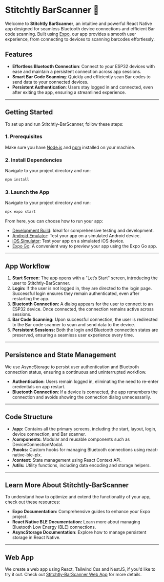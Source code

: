 # Stitchtly BarScanner 📱

Welcome to **Stitchtly BarScanner**, an intuitive and powerful React Native app designed for seamless Bluetooth device connections and efficient Bar code scanning. Built using [Expo](https://expo.dev), our app provides a smooth user experience, from connecting to devices to scanning barcodes effortlessly.

## Features

- **Effortless Bluetooth Connection**: Connect to your ESP32 devices with ease and maintain a persistent connection across app sessions.
- **Smart Bar Code Scanning**: Quickly and efficiently scan Bar codes to send data to your connected devices.
- **Persistent Authentication**: Users stay logged in and connected, even after exiting the app, ensuring a streamlined experience.

---

## Getting Started

To set up and run Stitchtly-BarScanner, follow these steps:

### 1. Prerequisites

Make sure you have [Node.js](https://nodejs.org) and [npm](https://www.npmjs.com) installed on your machine.

### 2. Install Dependencies

Navigate to your project directory and run:

```bash
npm install
```

### 3. Launch the App

Navigate to your project directory and run:

```bash
npx expo start
```

From here, you can choose how to run your app:

- [Development Build](https://docs.expo.dev/develop/development-builds/introduction/): Ideal for comprehensive testing and development.
- [Android Emulator](https://docs.expo.dev/workflow/android-studio-emulator/): Test your app on a simulated Android device.
- [iOS Simulator](https://docs.expo.dev/workflow/ios-simulator/): Test your app on a simulated iOS device.
- [Expo Go](https://expo.dev/go): A convenient way to preview your app using the Expo Go app.

---

## App Workflow

1. **Start Screen:** The app opens with a "Let’s Start" screen, introducing the user to Stitchtly-BarScanner.
2. **Login:** If the user is not logged in, they are directed to the login page. Successful login ensures they remain authenticated, even after restarting the app.
3. **Bluetooth Connection:** A dialog appears for the user to connect to an ESP32 device. Once connected, the connection remains active across sessions.
4. **Bar Code Scanning:** Upon successful connection, the user is redirected to the Bar code scanner to scan and send data to the device.
5. **Persistent Sessions:** Both the login and Bluetooth connection states are preserved, ensuring a seamless user experience every time.

---

## Persistence and State Management

We use AsyncStorage to persist user authentication and Bluetooth connection status, ensuring a continuous and uninterrupted workflow.

- **Authentication**: Users remain logged in, eliminating the need to re-enter credentials on app restart.
- **Bluetooth Connection**: If a device is connected, the app remembers the connection and avoids showing the connection dialog unnecessarily.

---

## Code Structure

- **/app:** Contains all the primary screens, including the start, layout, login, device connection, and Bar scanner.
- **/components:** Modular and reusable components such as DeviceConnectionModal.
- **/hooks:** Custom hooks for managing Bluetooth connections using react-native-ble-plx.
- **/context:** State management using React Context API.
- **/utils:** Utility functions, including data encoding and storage helpers.

---

## Learn More About Stitchtly-BarScanner

To understand how to optimize and extend the functionality of your app, check out these resources:

- **Expo Documentation:** Comprehensive guides to enhance your Expo project.
- **React Native BLE Documentation:** Learn more about managing Bluetooth Low Energy (BLE) connections.
- **AsyncStorage Documentation:** Explore how to manage persistent storage in React Native.

---

## Web App

We create a web app using React, Tailwind Css and NestJS, if you'd like to try it out. Check out [Stitchtly-BarScanner Web App](https://github.com/jorgechvz/textile-warehouse) for more details.
